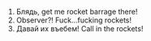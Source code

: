 1. Блядь, get me rocket barrage there!
2. Observer?! Fuck...fucking rockets!
3. Давай их въебем! Call in the rockets! 